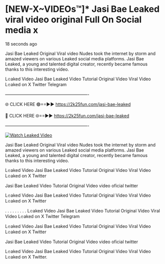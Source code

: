 # [NEW-X~VIDEOs™]* Jasi Bae Leaked viral video original Full On Social media x

18 seconds ago

Jasi Bae Leaked Original Viral video Nudes took the internet by storm and amazed viewers on various Leaked social media platforms. Jasi Bae Leaked, a young and talented digital creator, recently became famous thanks to this interesting video.

L𝚎aked Video Jasi Bae Leaked Video Tutorial Original Video Viral Video L𝚎aked on X Twitter Telegram

———————————————————-

🌐 CLICK HERE 🟢==►► https://2k25fun.com/jasi-bae-leaked

🔴 CLICK HERE 🌐==►► https://2k25fun.com/jasi-bae-leaked

———————————————————-

[![Watch Leaked Video](https://miro.medium.com/v2/resize:fit:828/format:webp/1*cilzJN44JGOrTw9NJCrNHA.gif "Watch Leaked Video")](https://2k25fun.com/jasi-bae-leaked)

Jasi Bae Leaked Original Viral video Nudes took the internet by storm and amazed viewers on various Leaked social media platforms. Jasi Bae Leaked, a young and talented digital creator, recently became famous thanks to this interesting video.

L𝚎aked Video Jasi Bae Leaked Video Tutorial Original Video Viral Video L𝚎aked on X Twitter

Jasi Bae Leaked Video Tutorial Original Video video oficial twitter

L𝚎aked Video Jasi Bae Leaked Video Tutorial Original Video Viral Video L𝚎aked on X Twitter

. . . . . . . . . L𝚎aked Video Jasi Bae Leaked Video Tutorial Original Video Viral Video L𝚎aked on X Twitter Telegram

L𝚎aked Video Jasi Bae Leaked Video Tutorial Original Video Viral Video L𝚎aked on X Twitter

Jasi Bae Leaked Video Tutorial Original Video video oficial twitter

L𝚎aked Video Jasi Bae Leaked Video Tutorial Original Video Viral Video L𝚎aked on X Twitter.